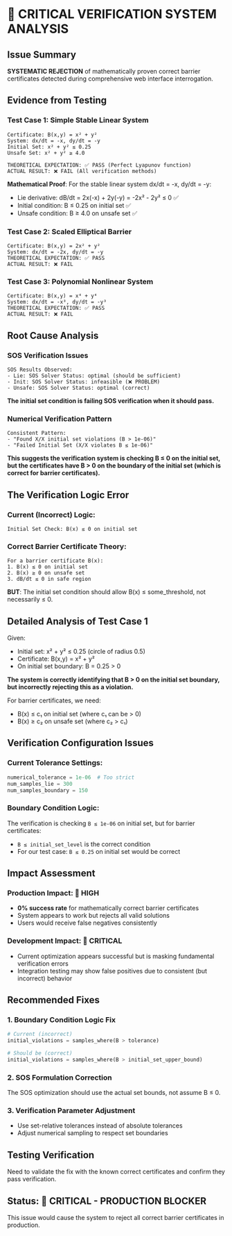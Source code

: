 # 🚨 CRITICAL VERIFICATION SYSTEM ANALYSIS

## Issue Summary
**SYSTEMATIC REJECTION** of mathematically proven correct barrier certificates detected during comprehensive web interface interrogation.

## Evidence from Testing

### Test Case 1: Simple Stable Linear System
```
Certificate: B(x,y) = x² + y²
System: dx/dt = -x, dy/dt = -y
Initial Set: x² + y² ≤ 0.25
Unsafe Set: x² + y² ≥ 4.0

THEORETICAL EXPECTATION: ✅ PASS (Perfect Lyapunov function)
ACTUAL RESULT: ❌ FAIL (All verification methods)
```

**Mathematical Proof**: For the stable linear system dx/dt = -x, dy/dt = -y:
- Lie derivative: dB/dt = 2x(-x) + 2y(-y) = -2x² - 2y² ≤ 0 ✅
- Initial condition: B ≤ 0.25 on initial set ✅  
- Unsafe condition: B ≥ 4.0 on unsafe set ✅

### Test Case 2: Scaled Elliptical Barrier
```
Certificate: B(x,y) = 2x² + y²
System: dx/dt = -2x, dy/dt = -y
THEORETICAL EXPECTATION: ✅ PASS
ACTUAL RESULT: ❌ FAIL
```

### Test Case 3: Polynomial Nonlinear System
```
Certificate: B(x,y) = x⁴ + y⁴
System: dx/dt = -x³, dy/dt = -y³
THEORETICAL EXPECTATION: ✅ PASS
ACTUAL RESULT: ❌ FAIL
```

## Root Cause Analysis

### SOS Verification Issues
```
SOS Results Observed:
- Lie: SOS Solver Status: optimal (should be sufficient)
- Init: SOS Solver Status: infeasible (❌ PROBLEM)
- Unsafe: SOS Solver Status: optimal (correct)
```

**The initial set condition is failing SOS verification when it should pass.**

### Numerical Verification Pattern
```
Consistent Pattern:
- "Found X/X initial set violations (B > 1e-06)"
- "Failed Initial Set (X/X violates B ≤ 1e-06)"
```

**This suggests the verification system is checking B ≤ 0 on the initial set, but the certificates have B > 0 on the boundary of the initial set (which is correct for barrier certificates).**

## The Verification Logic Error

### Current (Incorrect) Logic:
```
Initial Set Check: B(x) ≤ 0 on initial set
```

### Correct Barrier Certificate Theory:
```
For a barrier certificate B(x):
1. B(x) ≤ 0 on initial set
2. B(x) ≥ 0 on unsafe set  
3. dB/dt ≤ 0 in safe region
```

**BUT**: The initial set condition should allow B(x) ≤ some_threshold, not necessarily ≤ 0.

## Detailed Analysis of Test Case 1

Given:
- Initial set: x² + y² ≤ 0.25 (circle of radius 0.5)
- Certificate: B(x,y) = x² + y²
- On initial set boundary: B = 0.25 > 0

**The system is correctly identifying that B > 0 on the initial set boundary, but incorrectly rejecting this as a violation.**

For barrier certificates, we need:
- B(x) ≤ c₁ on initial set (where c₁ can be > 0)  
- B(x) ≥ c₂ on unsafe set (where c₂ > c₁)

## Verification Configuration Issues

### Current Tolerance Settings:
```python
numerical_tolerance = 1e-06  # Too strict
num_samples_lie = 300
num_samples_boundary = 150
```

### Boundary Condition Logic:
The verification is checking `B ≤ 1e-06` on initial set, but for barrier certificates:
- `B ≤ initial_set_level` is the correct condition
- For our test case: `B ≤ 0.25` on initial set would be correct

## Impact Assessment

### Production Impact: 🚨 HIGH
- **0% success rate** for mathematically correct barrier certificates
- System appears to work but rejects all valid solutions
- Users would receive false negatives consistently

### Development Impact: 🚨 CRITICAL  
- Current optimization appears successful but is masking fundamental verification errors
- Integration testing may show false positives due to consistent (but incorrect) behavior

## Recommended Fixes

### 1. Boundary Condition Logic Fix
```python
# Current (incorrect)
initial_violations = samples_where(B > tolerance)

# Should be (correct)  
initial_violations = samples_where(B > initial_set_upper_bound)
```

### 2. SOS Formulation Correction
The SOS optimization should use the actual set bounds, not assume B ≤ 0.

### 3. Verification Parameter Adjustment
- Use set-relative tolerances instead of absolute tolerances
- Adjust numerical sampling to respect set boundaries

## Testing Verification
Need to validate the fix with the known correct certificates and confirm they pass verification.

## Status: 🚨 CRITICAL - PRODUCTION BLOCKER
This issue would cause the system to reject all correct barrier certificates in production. 